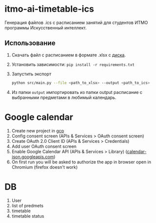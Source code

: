 # itmo-ai-timetable-ics

Генерация файлов .ics с расписанием занятий для студентов ИТМО программы Искусственный интеллект.

## Использование

1. Скачать файл с расписанием в формате .xlsx
   с [диска](https://docs.google.com/spreadsheets/d/1Z4fOC2Hs-5iQ4YZzsZEVxTRsEiCF4AxEnqnv2-rJIMs/edit).
2. Установить зависимости: `pip install -r requirements.txt`
3. Запустить экспорт

   ```bash
   python src/main.py --file <path_to_xlsx> --output <path_to_ics>
   ```

4. Из папки `output` импортировать из папки output расписание с выбранными предметами в любимый календарь.


# Google calendar

1. Create new project in [gcp](https://console.cloud.google.com/cloud-resource-manager)
2. Config consent screen (APIs & Services > OAuth consent screen)
3. Create OAuth 2.0 Client ID (APIs & Services > Credentials)
4. Add user OAuth consent screen
5. Enable Google Calendar API (APIs & Services > Library) ([calendar-json.googleapis.com](https://console.cloud.google.com/apis/library/calendar-json.googleapis.com?))
6. On first run you will be asked to authorize the app in browser open in Chromium (firefox doesn't work)


# DB

1. User
2. list of predmets
3. timetable
4. timetable status
